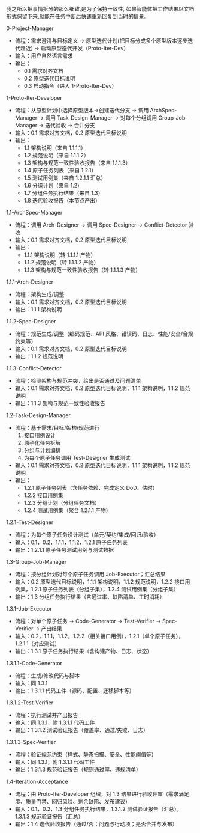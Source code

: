我之所以把事情拆分的那么细致,是为了保持一致性, 如果智能体把工作结果以文档形式保留下来,就能在任务中断后快速重新回复到当时的情景.

0-Project-Manager
- 流程：需求澄清与目标定义 → 原型迭代计划(把目标分成多个原型版本逐步迭代趋近) → 启动原型迭代开发（Proto-Iter-Dev）
- 输入：用户自然语言需求
- 输出：
  - 0.1 需求对齐文档
  - 0.2 原型迭代目标说明
  - 0.3 启动指令（进入 1-Proto-Iter-Dev）

1-Proto-Iter-Developer
- 流程：从原型计划中选择原型版本→创建迭代分支 → 调用 ArchSpec-Manager → 调用 Task-Design-Manager → 对每个分组调用 Group-Job-Manager → 迭代验收 → 合并分支
- 输入：0.1 需求对齐文档，0.2 原型迭代目标说明
- 输出：
  - 1.1 架构说明（来自 1.1.1.1）
  - 1.2 规范说明（来自 1.1.1.2）
  - 1.3 架构与规范一致性验收报告（来自 1.1.1.3）
  - 1.4 原子任务列表（来自 1.2.1）
  - 1.5 测试用例集（来自 1.2.1.1 汇总）
  - 1.6 分组计划（来自 1.2）
  - 1.7 分组任务执行结果（来自 1.3）
  - 1.8 迭代验收报告（本节点产出）

1.1-ArchSpec-Manager
- 流程：调用 Arch-Designer → 调用 Spec-Designer → Conflict-Detector 验收
- 输入：0.1 需求对齐文档，0.2 原型迭代目标说明
- 输出：
  - 1.1.1 架构说明（转 1.1.1.1 产物）
  - 1.1.2 规范说明（转 1.1.1.2 产物）
  - 1.1.3 架构与规范一致性验收报告（转 1.1.1.3 产物）

1.1.1-Arch-Designer
- 流程：架构生成/调整
- 输入：0.1 需求对齐文档，0.2 原型迭代目标说明
- 输出：1.1.1 架构说明

1.1.2-Spec-Designer
- 流程：规范生成/调整（编码规范、API 风格、错误码、日志、性能/安全/合规约束等）
- 输入：0.1 需求对齐文档，0.2 原型迭代目标说明
- 输出：1.1.2 规范说明

1.1.3-Conflict-Detector
- 流程：检测架构与规范冲突，给出是否通过及问题清单
- 输入：0.1 需求对齐文档，0.2 原型迭代目标说明，1.1.1 架构说明，1.1.2 规范说明
- 输出：1.1.3 架构与规范一致性验收报告

1.2-Task-Design-Manager
- 流程：基于需求/目标/架构/规范进行
  1) 接口用例设计
  2) 原子化任务拆解
  3) 分组与计划编排
  4) 为每个原子任务调用 Test-Designer 生成测试
- 输入：0.1 需求对齐文档，0.2 原型迭代目标说明，1.1.1 架构说明，1.1.2 规范说明
- 输出：
  - 1.2.1 原子任务列表（含任务依赖、完成定义 DoD、估时）
  - 1.2.2 接口用例集
  - 1.2.3 分组计划（分组任务文档）
  - 1.2.4 测试用例集（聚合 1.2.1.1 产物）

1.2.1-Test-Designer
- 流程：为每个原子任务设计测试（单元/契约/集成/回归/验收）
- 输入：0.1，0.2，1.1.1，1.1.2，1.2.1 原子任务列表
- 输出：1.2.1.1 原子任务测试用例与测试数据

1.3-Group-Job-Manager
- 流程：按分组计划对每个原子任务调用 Job-Executor；汇总结果
- 输入：0.2 原型迭代目标说明，1.1.1 架构说明，1.1.2 规范说明，1.2.2 接口用例集，1.2.1 原子任务列表（分组子集），1.2.4 测试用例集（分组子集）
- 输出：1.3 分组任务执行结果（含通过率、缺陷清单、工时消耗）

1.3.1-Job-Executor
- 流程：对单个原子任务 → Code-Generator → Test-Verifier → Spec-Verifier → 产出结果
- 输入：0.2，1.1.1，1.1.2，1.2.2（相关接口用例），1.2.1（单个原子任务），1.2.1.1（对应测试）
- 输出：1.3.1 原子任务执行结果（含构建产物、日志、状态）

1.3.1.1-Code-Generator
- 流程：生成/修改代码与脚本
- 输入：同 1.3.1
- 输出：1.3.1.1 代码工件（源码、配置、迁移脚本等）

1.3.1.2-Test-Verifier
- 流程：执行测试并产出报告
- 输入：同 1.3.1，附 1.3.1.1 代码工件
- 输出：1.3.1.2 测试验证报告（覆盖率、通过/失败、日志）

1.3.1.3-Spec-Verifier
- 流程：验证规范约束（样式、静态扫描、安全、性能阈值等）
- 输入：同 1.3.1，附 1.3.1.1 代码工件
- 输出：1.3.1.3 规范验证报告（规则通过率、违规清单）

1.4-Iteration-Acceptance
- 流程：由 Proto-Iter-Developer 组织，对 1.3 结果进行验收评审（需求满足度、质量门禁、回归风险、剩余缺陷、发布建议）
- 输入：0.1，0.2，1.3 分组任务执行结果，1.3.1.2 测试验证报告（汇总），1.3.1.3 规范验证报告（汇总）
- 输出：1.4 迭代验收报告（通过/否；问题与行动项；是否合并与发布）